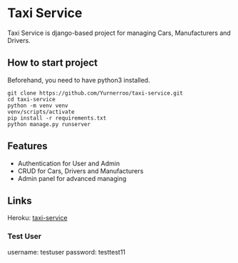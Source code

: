 # Taxi Service

Taxi Service is django-based project for managing Cars, Manufacturers and Drivers.

## How to start project

Beforehand, you need to have python3 installed.

````
git clone https://github.com/Yurnerroo/taxi-service.git
cd taxi-service
python -m venv venv
venv/scripts/activate
pip install -r requirements.txt
python manage.py runserver
````

## Features

* Authentication for User and Admin
* CRUD for Cars, Drivers and Manufacturers
* Admin panel for advanced managing

## Links

Heroku: [taxi-service](https://taxi-service-yz.herokuapp.com/)

### Test User

username: testuser
password: testtest11
